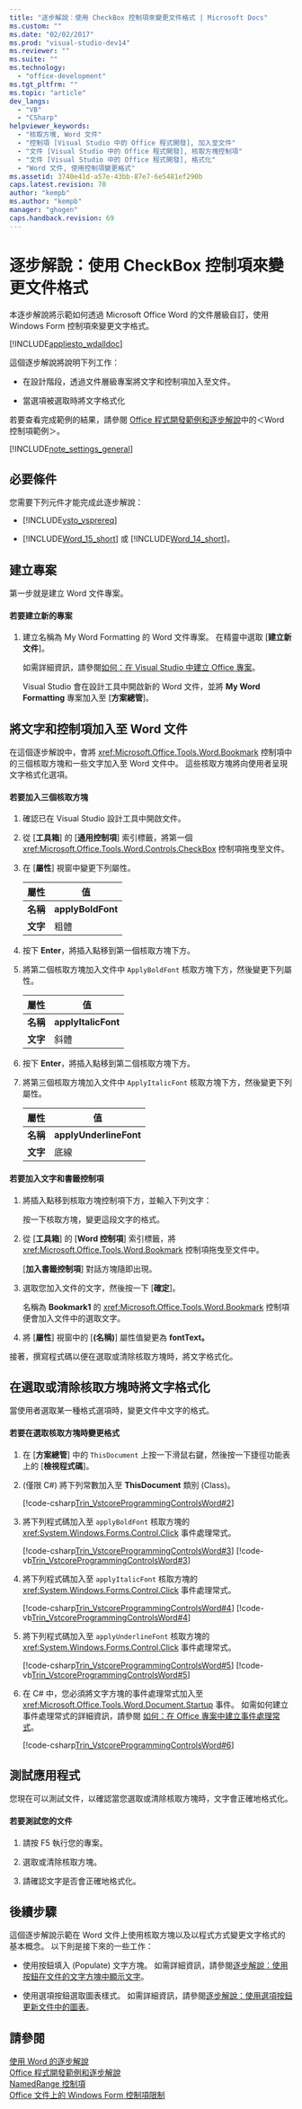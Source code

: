 ```yaml
---
title: "逐步解說：使用 CheckBox 控制項來變更文件格式 | Microsoft Docs"
ms.custom: ""
ms.date: "02/02/2017"
ms.prod: "visual-studio-dev14"
ms.reviewer: ""
ms.suite: ""
ms.technology: 
  - "office-development"
ms.tgt_pltfrm: ""
ms.topic: "article"
dev_langs: 
  - "VB"
  - "CSharp"
helpviewer_keywords: 
  - "核取方塊, Word 文件"
  - "控制項 [Visual Studio 中的 Office 程式開發], 加入至文件"
  - "文件 [Visual Studio 中的 Office 程式開發], 核取方塊控制項"
  - "文件 [Visual Studio 中的 Office 程式開發], 格式化"
  - "Word 文件, 使用控制項變更格式"
ms.assetid: 3740e41d-a57e-43bb-87e7-6e5481ef290b
caps.latest.revision: 70
author: "kempb"
ms.author: "kempb"
manager: "ghogen"
caps.handback.revision: 69
---
```

# 逐步解說：使用 CheckBox 控制項來變更文件格式
  本逐步解說將示範如何透過 Microsoft Office Word 的文件層級自訂，使用 Windows Form 控制項來變更文字格式。  
  
 [!INCLUDE[appliesto_wdalldoc](../vsto/includes/appliesto-wdalldoc-md.md)]  
  
 這個逐步解說將說明下列工作：  
  
-   在設計階段，透過文件層級專案將文字和控制項加入至文件。  
  
-   當選項被選取時將文字格式化  
  
 若要查看完成範例的結果，請參閱 [Office 程式開發範例和逐步解說](../vsto/office-development-samples-and-walkthroughs.md)中的＜Word 控制項範例＞。  
  
 [!INCLUDE[note_settings_general](../sharepoint/includes/note-settings-general-md.md)]  
  
## 必要條件  
 您需要下列元件才能完成此逐步解說：  
  
-   [!INCLUDE[vsto_vsprereq](../vsto/includes/vsto-vsprereq-md.md)]  
  
-   [!INCLUDE[Word_15_short](../vsto/includes/word-15-short-md.md)] 或 [!INCLUDE[Word_14_short](../vsto/includes/word-14-short-md.md)]。  
  
## 建立專案  
 第一步就是建立 Word 文件專案。  
  
#### 若要建立新的專案  
  
1.  建立名稱為 My Word Formatting 的 Word 文件專案。  在精靈中選取 \[**建立新文件**\]。  
  
     如需詳細資訊，請參閱[如何：在 Visual Studio 中建立 Office 專案](../vsto/how-to-create-office-projects-in-visual-studio.md)。  
  
     Visual Studio 會在設計工具中開啟新的 Word 文件，並將 **My Word Formatting** 專案加入至 \[**方案總管**\]。  
  
## 將文字和控制項加入至 Word 文件  
 在這個逐步解說中，會將 <xref:Microsoft.Office.Tools.Word.Bookmark> 控制項中的三個核取方塊和一些文字加入至 Word 文件中。  這些核取方塊將向使用者呈現文字格式化選項。  
  
#### 若要加入三個核取方塊  
  
1.  確認已在 Visual Studio 設計工具中開啟文件。  
  
2.  從 \[**工具箱**\] 的 \[**通用控制項**\] 索引標籤，將第一個 <xref:Microsoft.Office.Tools.Word.Controls.CheckBox> 控制項拖曳至文件。  
  
3.  在 \[**屬性**\] 視窗中變更下列屬性。  
  
    |屬性|值|  
    |--------|-------|  
    |**名稱**|**applyBoldFont**|  
    |**文字**|粗體|  
  
4.  按下 **Enter**，將插入點移到第一個核取方塊下方。  
  
5.  將第二個核取方塊加入文件中 `ApplyBoldFont` 核取方塊下方，然後變更下列屬性。  
  
    |屬性|值|  
    |--------|-------|  
    |**名稱**|**applyItalicFont**|  
    |**文字**|斜體|  
  
6.  按下 **Enter**，將插入點移到第二個核取方塊下方。  
  
7.  將第三個核取方塊加入文件中 `ApplyItalicFont` 核取方塊下方，然後變更下列屬性。  
  
    |屬性|值|  
    |--------|-------|  
    |**名稱**|**applyUnderlineFont**|  
    |**文字**|底線|  
  
#### 若要加入文字和書籤控制項  
  
1.  將插入點移到核取方塊控制項下方，並輸入下列文字：  
  
     按一下核取方塊，變更這段文字的格式。  
  
2.  從 \[**工具箱**\] 的 \[**Word 控制項**\] 索引標籤，將 <xref:Microsoft.Office.Tools.Word.Bookmark> 控制項拖曳至文件中。  
  
     \[**加入書籤控制項**\] 對話方塊隨即出現。  
  
3.  選取您加入文件的文字，然後按一下 \[**確定**\]。  
  
     名稱為 **Bookmark1** 的 <xref:Microsoft.Office.Tools.Word.Bookmark> 控制項便會加入文件中的選取文字。  
  
4.  將 \[**屬性**\] 視窗中的 \[**\(名稱\)**\] 屬性值變更為 **fontText。**  
  
 接著，撰寫程式碼以便在選取或清除核取方塊時，將文字格式化。  
  
## 在選取或清除核取方塊時將文字格式化  
 當使用者選取某一種格式選項時，變更文件中文字的格式。  
  
#### 若要在選取核取方塊時變更格式  
  
1.  在 \[**方案總管**\] 中的 `ThisDocument` 上按一下滑鼠右鍵，然後按一下捷徑功能表上的 \[**檢視程式碼**\]。  
  
2.  \(僅限 C\#\) 將下列常數加入至 **ThisDocument** 類別 \(Class\)。  
  
     [!code-csharp[Trin_VstcoreProgrammingControlsWord#2](../snippets/csharp/VS_Snippets_OfficeSP/Trin_VstcoreProgrammingControlsWord/CS/ThisDocument.cs#2)]  
  
3.  將下列程式碼加入至 `applyBoldFont` 核取方塊的 <xref:System.Windows.Forms.Control.Click> 事件處理常式。  
  
     [!code-csharp[Trin_VstcoreProgrammingControlsWord#3](../snippets/csharp/VS_Snippets_OfficeSP/Trin_VstcoreProgrammingControlsWord/CS/ThisDocument.cs#3)]
     [!code-vb[Trin_VstcoreProgrammingControlsWord#3](../snippets/visualbasic/VS_Snippets_OfficeSP/Trin_VstcoreProgrammingControlsWord/VB/ThisDocument.vb#3)]  
  
4.  將下列程式碼加入至 `applyItalicFont` 核取方塊的 <xref:System.Windows.Forms.Control.Click> 事件處理常式。  
  
     [!code-csharp[Trin_VstcoreProgrammingControlsWord#4](../snippets/csharp/VS_Snippets_OfficeSP/Trin_VstcoreProgrammingControlsWord/CS/ThisDocument.cs#4)]
     [!code-vb[Trin_VstcoreProgrammingControlsWord#4](../snippets/visualbasic/VS_Snippets_OfficeSP/Trin_VstcoreProgrammingControlsWord/VB/ThisDocument.vb#4)]  
  
5.  將下列程式碼加入至 `applyUnderlineFont` 核取方塊的 <xref:System.Windows.Forms.Control.Click> 事件處理常式。  
  
     [!code-csharp[Trin_VstcoreProgrammingControlsWord#5](../snippets/csharp/VS_Snippets_OfficeSP/Trin_VstcoreProgrammingControlsWord/CS/ThisDocument.cs#5)]
     [!code-vb[Trin_VstcoreProgrammingControlsWord#5](../snippets/visualbasic/VS_Snippets_OfficeSP/Trin_VstcoreProgrammingControlsWord/VB/ThisDocument.vb#5)]  
  
6.  在 C\# 中，您必須將文字方塊的事件處理常式加入至 <xref:Microsoft.Office.Tools.Word.Document.Startup> 事件。  如需如何建立事件處理常式的詳細資訊，請參閱 [如何：在 Office 專案中建立事件處理常式](../vsto/how-to-create-event-handlers-in-office-projects.md)。  
  
     [!code-csharp[Trin_VstcoreProgrammingControlsWord#6](../snippets/csharp/VS_Snippets_OfficeSP/Trin_VstcoreProgrammingControlsWord/CS/ThisDocument.cs#6)]  
  
## 測試應用程式  
 您現在可以測試文件，以確認當您選取或清除核取方塊時，文字會正確地格式化。  
  
#### 若要測試您的文件  
  
1.  請按 F5 執行您的專案。  
  
2.  選取或清除核取方塊。  
  
3.  請確認文字是否會正確地格式化。  
  
## 後續步驟  
 這個逐步解說示範在 Word 文件上使用核取方塊以及以程式方式變更文字格式的基本概念。  以下則是接下來的一些工作：  
  
-   使用按鈕填入 \(Populate\) 文字方塊。  如需詳細資訊，請參閱[逐步解說：使用按鈕在文件的文字方塊中顯示文字](../vsto/walkthrough-displaying-text-in-a-text-box-in-a-document-using-a-button.md)。  
  
-   使用選項按鈕選取圖表樣式。  如需詳細資訊，請參閱[逐步解說：使用選項按鈕更新文件中的圖表](../vsto/walkthrough-updating-a-chart-in-a-document-using-radio-buttons.md)。  
  
## 請參閱  
 [使用 Word 的逐步解說](../vsto/walkthroughs-using-word.md)   
 [Office 程式開發範例和逐步解說](../vsto/office-development-samples-and-walkthroughs.md)   
 [NamedRange 控制項](../vsto/namedrange-control.md)   
 [Office 文件上的 Windows Form 控制項限制](../vsto/limitations-of-windows-forms-controls-on-office-documents.md)  
  
  